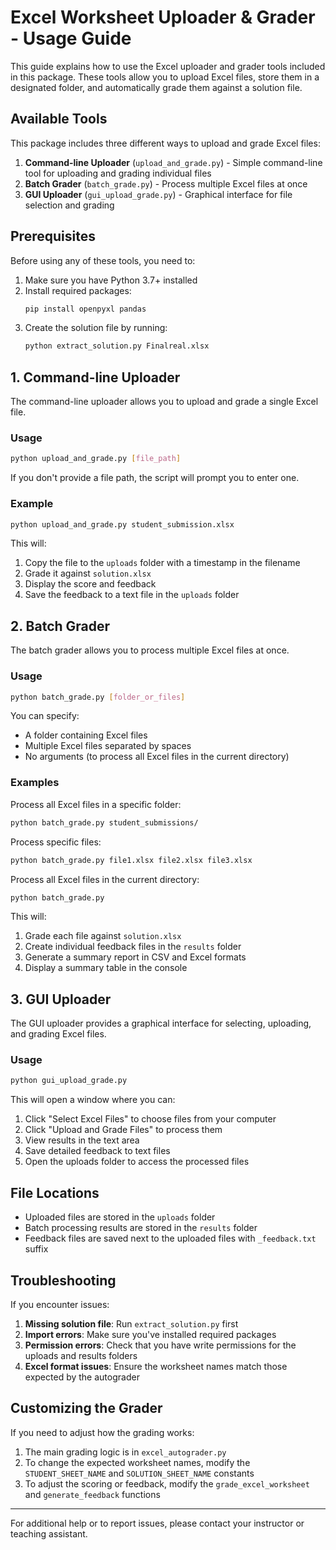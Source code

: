 # Excel Worksheet Uploader & Grader - Usage Guide

This guide explains how to use the Excel uploader and grader tools included in this package. These tools allow you to upload Excel files, store them in a designated folder, and automatically grade them against a solution file.

## Available Tools

This package includes three different ways to upload and grade Excel files:

1. **Command-line Uploader** (`upload_and_grade.py`) - Simple command-line tool for uploading and grading individual files
2. **Batch Grader** (`batch_grade.py`) - Process multiple Excel files at once
3. **GUI Uploader** (`gui_upload_grade.py`) - Graphical interface for file selection and grading

## Prerequisites

Before using any of these tools, you need to:

1. Make sure you have Python 3.7+ installed
2. Install required packages:
   ```bash
   pip install openpyxl pandas
   ```
3. Create the solution file by running:
   ```bash
   python extract_solution.py Finalreal.xlsx
   ```

## 1. Command-line Uploader

The command-line uploader allows you to upload and grade a single Excel file.

### Usage

```bash
python upload_and_grade.py [file_path]
```

If you don't provide a file path, the script will prompt you to enter one.

### Example

```bash
python upload_and_grade.py student_submission.xlsx
```

This will:
1. Copy the file to the `uploads` folder with a timestamp in the filename
2. Grade it against `solution.xlsx`
3. Display the score and feedback
4. Save the feedback to a text file in the `uploads` folder

## 2. Batch Grader

The batch grader allows you to process multiple Excel files at once.

### Usage

```bash
python batch_grade.py [folder_or_files]
```

You can specify:
- A folder containing Excel files
- Multiple Excel files separated by spaces
- No arguments (to process all Excel files in the current directory)

### Examples

Process all Excel files in a specific folder:
```bash
python batch_grade.py student_submissions/
```

Process specific files:
```bash
python batch_grade.py file1.xlsx file2.xlsx file3.xlsx
```

Process all Excel files in the current directory:
```bash
python batch_grade.py
```

This will:
1. Grade each file against `solution.xlsx`
2. Create individual feedback files in the `results` folder
3. Generate a summary report in CSV and Excel formats
4. Display a summary table in the console

## 3. GUI Uploader

The GUI uploader provides a graphical interface for selecting, uploading, and grading Excel files.

### Usage

```bash
python gui_upload_grade.py
```

This will open a window where you can:
1. Click "Select Excel Files" to choose files from your computer
2. Click "Upload and Grade Files" to process them
3. View results in the text area
4. Save detailed feedback to text files
5. Open the uploads folder to access the processed files

## File Locations

- Uploaded files are stored in the `uploads` folder
- Batch processing results are stored in the `results` folder
- Feedback files are saved next to the uploaded files with `_feedback.txt` suffix

## Troubleshooting

If you encounter issues:

1. **Missing solution file**: Run `extract_solution.py` first
2. **Import errors**: Make sure you've installed required packages
3. **Permission errors**: Check that you have write permissions for the uploads and results folders
4. **Excel format issues**: Ensure the worksheet names match those expected by the autograder

## Customizing the Grader

If you need to adjust how the grading works:

1. The main grading logic is in `excel_autograder.py`
2. To change the expected worksheet names, modify the `STUDENT_SHEET_NAME` and `SOLUTION_SHEET_NAME` constants
3. To adjust the scoring or feedback, modify the `grade_excel_worksheet` and `generate_feedback` functions

---

For additional help or to report issues, please contact your instructor or teaching assistant.